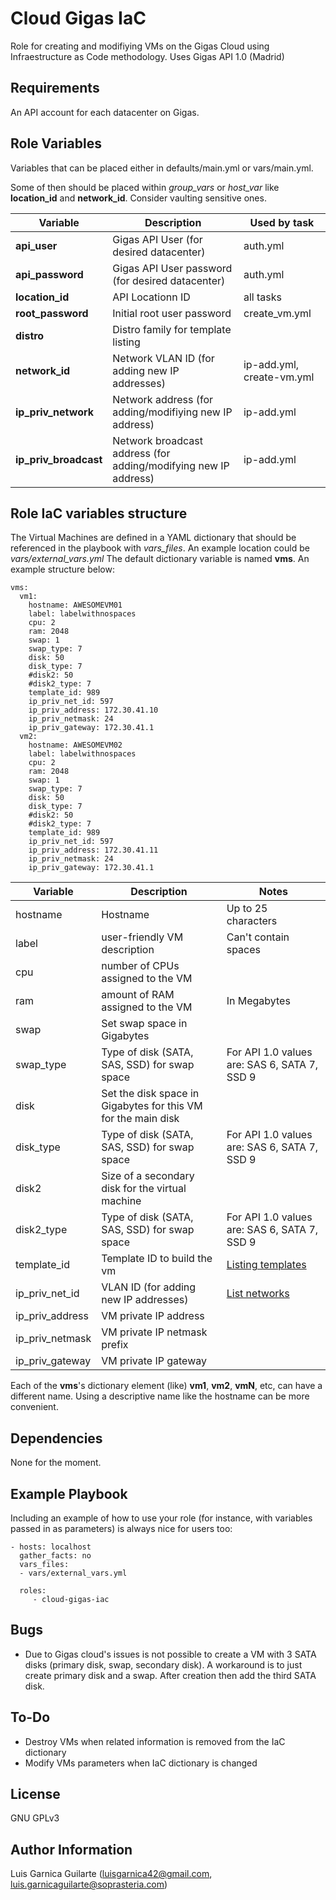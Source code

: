 Cloud Gigas IaC
===============

Role for creating and modifiying VMs on the Gigas Cloud using Infraestructure as Code methodology.
Uses Gigas API 1.0 (Madrid)

Requirements
------------

An API account for each datacenter on Gigas.

Role Variables
--------------

Variables that can be placed either in defaults/main.yml or vars/main.yml.

Some of then should be placed within *group_vars* or *host_var* like **location_id** and **network_id**.
Consider vaulting sensitive ones.

|Variable|Description| Used by task|
|--|--|--|
|**api_user**|Gigas API User (for desired datacenter)|auth.yml|
|**api_password**|Gigas API User password (for desired datacenter)|auth.yml|
|**location_id**|API Locationn ID|all tasks|
|**root_password**|Initial root user password|create_vm.yml|
|**distro**|Distro family for template listing|
|**network_id**|Network VLAN ID (for adding new IP addresses)|ip-add.yml, create-vm.yml|
|**ip_priv_network**| Network address (for adding/modifiying new IP address)|ip-add.yml|
|**ip_priv_broadcast**| Network broadcast address (for adding/modifying new IP address)|ip-add.yml|

Role IaC variables structure
----------------------------

The Virtual Machines are defined in a YAML dictionary that should be referenced in the playbook with *vars_files*. 
An example location could be *vars/external_vars.yml*
The default dictionary variable is named **vms**. An example structure below:
```
vms:
  vm1:
    hostname: AWESOMEVM01
    label: labelwithnospaces
    cpu: 2
    ram: 2048
    swap: 1
    swap_type: 7
    disk: 50
    disk_type: 7
    #disk2: 50
    #disk2_type: 7
    template_id: 989
    ip_priv_net_id: 597
    ip_priv_address: 172.30.41.10
    ip_priv_netmask: 24
    ip_priv_gateway: 172.30.41.1
  vm2:
    hostname: AWESOMEVM02
    label: labelwithnospaces
    cpu: 2
    ram: 2048
    swap: 1
    swap_type: 7
    disk: 50
    disk_type: 7
    #disk2: 50
    #disk2_type: 7
    template_id: 989
    ip_priv_net_id: 597
    ip_priv_address: 172.30.41.11
    ip_priv_netmask: 24
    ip_priv_gateway: 172.30.41.1
```

|Variable|Description| Notes|
|--|--|--|
|hostname|Hostname|Up to 25 characters|
|label|user-friendly VM description|Can't contain spaces|
|cpu|number of CPUs assigned to the VM||
|ram|amount of RAM assigned to the VM| In Megabytes|
|swap| Set swap space in Gigabytes||
|swap_type|Type of disk (SATA, SAS, SSD) for swap space|For API 1.0 values are: SAS 6, SATA 7, SSD 9|
|disk|Set the disk space in Gigabytes for this VM for the main disk||
|disk_type|Type of disk (SATA, SAS, SSD) for swap space|For API 1.0 values are: SAS 6, SATA 7, SSD 9|
|disk2| Size of a secondary disk for the virtual machine||
|disk2_type|Type of disk (SATA, SAS, SSD) for swap space|For API 1.0 values are: SAS 6, SATA 7, SSD 9||
|template_id|Template ID to build the vm|[Listing templates](http://api.docs.gigas.com/images.html#list-templates)|
|ip_priv_net_id| VLAN ID (for adding new IP addresses)|[List networks](http://api.docs.gigas.com/network.html#list-networks)|
|ip_priv_address|VM private IP address||
|ip_priv_netmask|VM private IP netmask prefix||
|ip_priv_gateway|VM private IP gateway||

Each of the **vms**'s dictionary element (like) **vm1**, **vm2**, **vmN**, etc, can have a different name. Using a descriptive name like the hostname can be more convenient.

Dependencies
------------

None for the moment.


Example Playbook
----------------

Including an example of how to use your role (for instance, with variables passed in as parameters) is always nice for users too:

    - hosts: localhost
      gather_facts: no
      vars_files:
      - vars/external_vars.yml
      
      roles:
         - cloud-gigas-iac

Bugs
----

* Due to Gigas cloud's issues is not possible to create a VM with 3 SATA disks (primary disk, swap, secondary disk). A workaround is to just create primary disk and a swap. After creation then add the third SATA disk. 

To-Do
-----

* Destroy VMs when related information is removed from the IaC dictionary
* Modify VMs parameters when IaC dictionary is changed

License
-------

GNU GPLv3

Author Information
------------------

Luis Garnica Guilarte (luisgarnica42@gmail.com, luis.garnicaguilarte@soprasteria.com)
